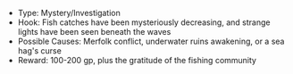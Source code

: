 - Type: Mystery/Investigation
- Hook: Fish catches have been mysteriously decreasing, and strange lights have been seen beneath the waves
- Possible Causes: Merfolk conflict, underwater ruins awakening, or a sea hag's curse
- Reward: 100-200 gp, plus the gratitude of the fishing community
